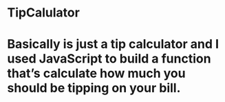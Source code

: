 # TipCalulator

# Basically is just a tip calculator and I used JavaScript to build a function that’s calculate how much you should be tipping on your bill.
